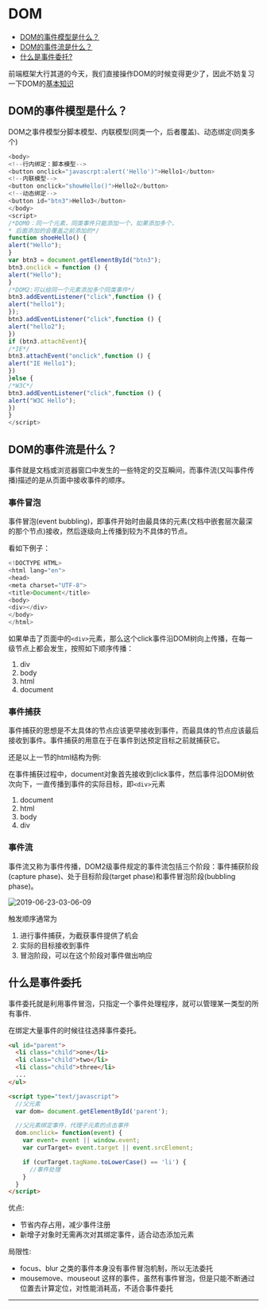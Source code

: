 # DOM



* [DOM的事件模型是什么？](#dom的事件模型是什么？)
* [DOM的事件流是什么？](#dom的事件流是什么？)
* [什么是事件委托?](#什么是事件委托)

前端框架大行其道的今天，我们直接操作DOM的时候变得更少了，因此不妨复习一下DOM的[基本知识](http://luopq.com/2015/11/30/javascript-dom/)

## DOM的事件模型是什么？

DOM之事件模型分脚本模型、内联模型(同类一个，后者覆盖)、动态绑定(同类多个)

```js
<body>
<!--行内绑定：脚本模型-->
<button onclick="javascrpt:alert('Hello')">Hello1</button>
<!--内联模型-->
<button onclick="showHello()">Hello2</button>
<!--动态绑定-->
<button id="btn3">Hello3</button>
</body>
<script>
/*DOM0：同一个元素，同类事件只能添加一个，如果添加多个，
* 后面添加的会覆盖之前添加的*/
function shoeHello() {
alert("Hello");
}
var btn3 = document.getElementById("btn3");
btn3.onclick = function () {
alert("Hello");
}
/*DOM2:可以给同一个元素添加多个同类事件*/
btn3.addEventListener("click",function () {
alert("hello1");
});
btn3.addEventListener("click",function () {
alert("hello2");
})
if (btn3.attachEvent){
/*IE*/
btn3.attachEvent("onclick",function () {
alert("IE Hello1");
})
}else {
/*W3C*/
btn3.addEventListener("click",function () {
alert("W3C Hello");
})
}
</script>

```

## DOM的事件流是什么？

事件就是文档或浏览器窗口中发生的一些特定的交互瞬间，而事件流(又叫事件传播)描述的是从页面中接收事件的顺序。


### 事件冒泡

事件冒泡(event bubbling)，即事件开始时由最具体的元素(文档中嵌套层次最深的那个节点)接收，然后逐级向上传播到较为不具体的节点。

看如下例子：

```js
<!DOCTYPE HTML>
<html lang="en">
<head>
<meta charset="UTF-8">
<title>Document</title>
<body>
<div></div>
</body>    
</html>
```

如果单击了页面中的`<div>`元素，那么这个click事件沿DOM树向上传播，在每一级节点上都会发生，按照如下顺序传播：

1. div
2. body
3. html
4. document

### 事件捕获

事件捕获的思想是不太具体的节点应该更早接收到事件，而最具体的节点应该最后接收到事件。事件捕获的用意在于在事件到达预定目标之前就捕获它。

还是以上一节的html结构为例:

在事件捕获过程中，document对象首先接收到click事件，然后事件沿DOM树依次向下，一直传播到事件的实际目标，即`<div>`元素

1. document
2. html
3. body
4. div

### 事件流

事件流又称为事件传播，DOM2级事件规定的事件流包括三个阶段：事件捕获阶段(capture phase)、处于目标阶段(target phase)和事件冒泡阶段(bubbling phase)。

![2019-06-23-03-06-09]( https://xiaomuzhu-image.oss-cn-beijing.aliyuncs.com/276c91e03be37bc857446b7126428ea6.png)

触发顺序通常为

1. 进行事件捕获，为截获事件提供了机会
2. 实际的目标接收到事件
3. 冒泡阶段，可以在这个阶段对事件做出响应

## 什么是事件委托

事件委托就是利用事件冒泡，只指定一个事件处理程序，就可以管理某一类型的所有事件.

在绑定大量事件的时候往往选择事件委托。

```html
<ul id="parent">
  <li class="child">one</li>
  <li class="child">two</li>
  <li class="child">three</li>
  ...
</ul>

<script type="text/javascript">
  //父元素
  var dom= document.getElementById('parent');

  //父元素绑定事件，代理子元素的点击事件
  dom.onclick= function(event) {
    var event= event || window.event;
    var curTarget= event.target || event.srcElement;

    if (curTarget.tagName.toLowerCase() == 'li') {
      //事件处理
    }
  }
</script>

```

优点:

* 节省内存占用，减少事件注册
* 新增子对象时无需再次对其绑定事件，适合动态添加元素

局限性:

* focus、blur 之类的事件本身没有事件冒泡机制，所以无法委托
* mousemove、mouseout 这样的事件，虽然有事件冒泡，但是只能不断通过位置去计算定位，对性能消耗高，不适合事件委托

---

 
